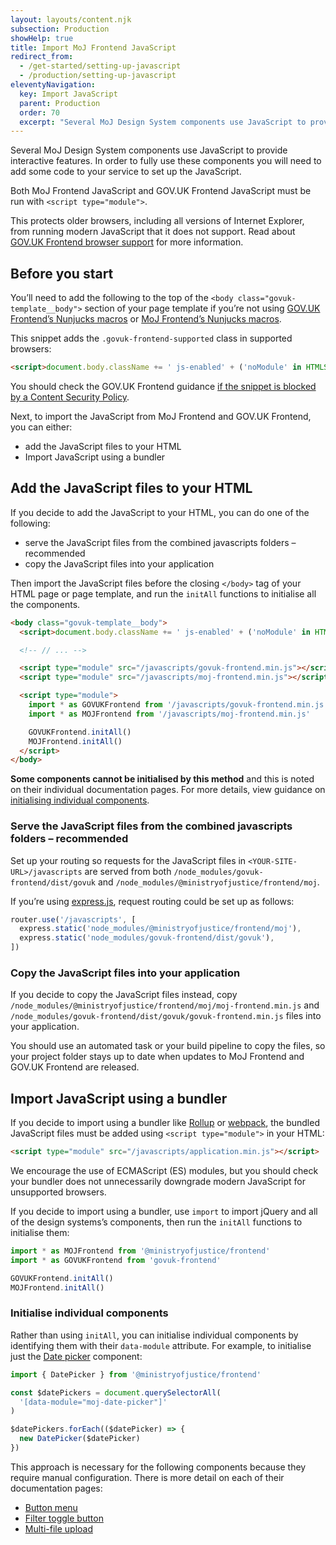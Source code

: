 ```yaml
---
layout: layouts/content.njk
subsection: Production
showHelp: true
title: Import MoJ Frontend JavaScript
redirect_from:
  - /get-started/setting-up-javascript
  - /production/setting-up-javascript
eleventyNavigation:
  key: Import JavaScript
  parent: Production
  order: 70
  excerpt: "Several MoJ Design System components use JavaScript to provide interactive features. In order to fully use these components you will need to add some code to your service to set up the JavaScript."
---
```


Several MoJ Design System components use JavaScript to provide interactive features. In order to fully use these components you will need to add some code to your service to set up the JavaScript.

Both MoJ Frontend JavaScript and GOV.UK Frontend JavaScript must be run with `<script type="module">`.

This protects older browsers, including all versions of Internet Explorer, from running modern JavaScript that it does not support. Read about [GOV.UK Frontend browser support](https://frontend.design-system.service.gov.uk/browser-support/) for more information.

## Before you start

You’ll need to add the following to the top of the `<body class="govuk-template__body">` section of your page template if you’re not using [GOV.UK Frontend’s Nunjucks macros](https://frontend.design-system.service.gov.uk/use-nunjucks/) or [MoJ Frontend’s Nunjucks macros](/production/use-nunjucks/).

This snippet adds the `.govuk-frontend-supported` class in supported browsers:

```html
<script>document.body.className += ' js-enabled' + ('noModule' in HTMLScriptElement.prototype ? ' govuk-frontend-supported' : '');</script>
```

You should check the GOV.UK Frontend guidance [if the snippet is blocked by a Content Security Policy](#if-our-inline-javascript-snippet-is-blocked-by-a-content-security-policy).

Next, to import the JavaScript from MoJ Frontend and GOV.UK Frontend, you can either:

- add the JavaScript files to your HTML
- Import JavaScript using a bundler

## Add the JavaScript files to your HTML

If you decide to add the JavaScript to your HTML, you can do one of the following:

- serve the JavaScript files from the combined javascripts folders – recommended
- copy the JavaScript files into your application

Then import the JavaScript files before the closing `</body>` tag of your HTML page or page template, and run the `initAll` functions to initialise all the components.

```html
<body class="govuk-template__body">
  <script>document.body.className += ' js-enabled' + ('noModule' in HTMLScriptElement.prototype ? ' govuk-frontend-supported' : '');</script>

  <!-- // ... -->

  <script type="module" src="/javascripts/govuk-frontend.min.js"></script>
  <script type="module" src="/javascripts/moj-frontend.min.js"></script>

  <script type="module">
    import * as GOVUKFrontend from '/javascripts/govuk-frontend.min.js'
    import * as MOJFrontend from '/javascripts/moj-frontend.min.js'

    GOVUKFrontend.initAll()
    MOJFrontend.initAll()
  </script>
</body>
```

**Some components cannot be initialised by this method** and this is noted on their individual documentation pages. For more details, view guidance on [initialising individual components](#initialise-individual-components).

### Serve the JavaScript files from the combined javascripts folders – recommended

Set up your routing so requests for the JavaScript files in `<YOUR-SITE-URL>/javascripts` are served from both `/node_modules/govuk-frontend/dist/govuk` and `/node_modules/@ministryofjustice/frontend/moj`.

If you’re using [express.js](https://expressjs.com/), request routing could be set up as follows:

```js
router.use('/javascripts', [
  express.static('node_modules/@ministryofjustice/frontend/moj'),
  express.static('node_modules/govuk-frontend/dist/govuk'),
])
```

### Copy the JavaScript files into your application

If you decide to copy the JavaScript files instead, copy `/node_modules/@ministryofjustice/frontend/moj/moj-frontend.min.js` and `/node_modules/govuk-frontend/dist/govuk/govuk-frontend.min.js` files into your application.

You should use an automated task or your build pipeline to copy the files, so your project folder stays up to date when updates to MoJ Frontend and GOV.UK Frontend are released.

## Import JavaScript using a bundler

If you decide to import using a bundler like [Rollup](https://rollupjs.org/) or [webpack](https://webpack.js.org/), the bundled JavaScript files must be added using `<script type="module">` in your HTML:

```html
<script type="module" src="/javascripts/application.min.js"></script>
```

We encourage the use of ECMAScript (ES) modules, but you should check your bundler does not unnecessarily downgrade modern JavaScript for unsupported browsers.

If you decide to import using a bundler, use `import` to import jQuery and all of the design systems’s components, then run the `initAll` functions to initialise them:

```mjs
import * as MOJFrontend from '@ministryofjustice/frontend'
import * as GOVUKFrontend from 'govuk-frontend'

GOVUKFrontend.initAll()
MOJFrontend.initAll()
```

### Initialise individual components

Rather than using `initAll`, you can initialise individual components by identifying them with their `data-module` attribute. For example, to initialise just the [Date picker](/components/date-picker/) component:

```mjs
import { DatePicker } from '@ministryofjustice/frontend'

const $datePickers = document.querySelectorAll(
  '[data-module="moj-date-picker"]'
)

$datePickers.forEach(($datePicker) => {
  new DatePicker($datePicker)
})
```

This approach is necessary for the following components because they require manual configuration. There is more detail on each of their documentation pages:

- [Button menu](/components/button-menu/)
- [Filter toggle button](/components/filter/)
- [Multi-file upload](/components/multi-file-upload/)
